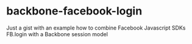 backbone-facebook-login
=======================

Just a gist with an example how to combine Facebook Javascript SDKs  FB.login with a Backbone session model